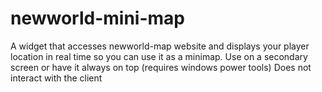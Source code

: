 # newworld-mini-map
A widget that accesses newworld-map website and displays your player location in real time so you can use it as a minimap. Use on a secondary screen or have it always on top (requires windows power tools)  Does not interact with the client
